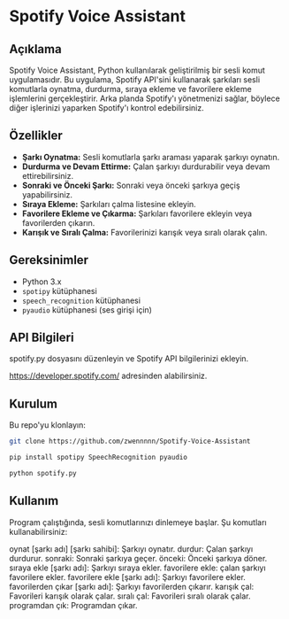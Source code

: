# Spotify Voice Assistant

## Açıklama

Spotify Voice Assistant, Python kullanılarak geliştirilmiş bir sesli komut uygulamasıdır. Bu uygulama, Spotify API'sini kullanarak şarkıları sesli komutlarla oynatma, durdurma, sıraya ekleme ve favorilere ekleme işlemlerini gerçekleştirir. Arka planda Spotify'ı yönetmenizi sağlar, böylece diğer işlerinizi yaparken Spotify'ı kontrol edebilirsiniz.

## Özellikler

- **Şarkı Oynatma:** Sesli komutlarla şarkı araması yaparak şarkıyı oynatın.
- **Durdurma ve Devam Ettirme:** Çalan şarkıyı durdurabilir veya devam ettirebilirsiniz.
- **Sonraki ve Önceki Şarkı:** Sonraki veya önceki şarkıya geçiş yapabilirsiniz.
- **Sıraya Ekleme:** Şarkıları çalma listesine ekleyin.
- **Favorilere Ekleme ve Çıkarma:** Şarkıları favorilere ekleyin veya favorilerden çıkarın.
- **Karışık ve Sıralı Çalma:** Favorilerinizi karışık veya sıralı olarak çalın.

## Gereksinimler

- Python 3.x
- `spotipy` kütüphanesi
- `speech_recognition` kütüphanesi
- `pyaudio` kütüphanesi (ses girişi için)


## API Bilgileri

spotify.py dosyasını düzenleyin ve Spotify API bilgilerinizi ekleyin.

https://developer.spotify.com/ adresinden alabilirsiniz.

## Kurulum

Bu repo'yu klonlayın:
```bash
git clone https://github.com/zwennnnn/Spotify-Voice-Assistant

pip install spotipy SpeechRecognition pyaudio

python spotify.py
```

## Kullanım

Program çalıştığında, sesli komutlarınızı dinlemeye başlar. Şu komutları kullanabilirsiniz:

oynat [şarkı adı] [şarkı sahibi]: Şarkıyı oynatır.
durdur: Çalan şarkıyı durdurur.
sonraki: Sonraki şarkıya geçer.
önceki: Önceki şarkıya döner.
sıraya ekle [şarkı adı]: Şarkıyı sıraya ekler.
favorilere ekle: çalan şarkıyı favorilere ekler.
favorilere ekle [şarkı adı]: Şarkıyı favorilere ekler.
favorilerden çıkar [şarkı adı]: Şarkıyı favorilerden çıkarır.
karışık çal: Favorileri karışık olarak çalar.
sıralı çal: Favorileri sıralı olarak çalar.
programdan çık: Programdan çıkar.



